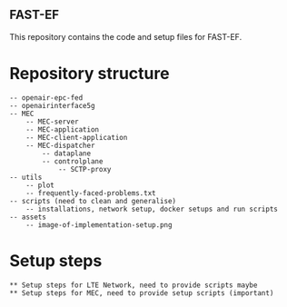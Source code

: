 ## FAST-EF

This repository contains the code and setup files for FAST-EF.


# Repository structure
	-- openair-epc-fed
	-- openairinterface5g
	-- MEC
		-- MEC-server
		-- MEC-application
		-- MEC-client-application
		-- MEC-dispatcher
			-- dataplane
			-- controlplane
				-- SCTP-proxy
	-- utils
		-- plot
		-- frequently-faced-problems.txt
	-- scripts (need to clean and generalise)
		-- installations, network setup, docker setups and run scripts
	-- assets
		-- image-of-implementation-setup.png

# Setup steps
	** Setup steps for LTE Network, need to provide scripts maybe
	** Setup steps for MEC, need to provide setup scripts (important)
	
